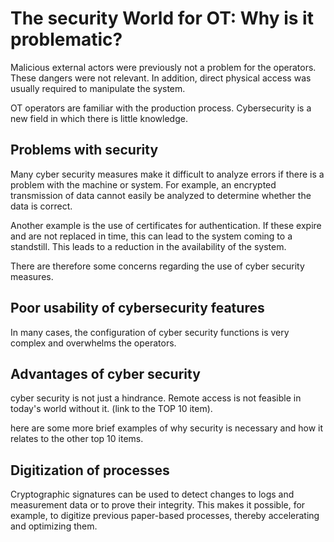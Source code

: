 # The security World for OT: Why is it problematic?

Malicious external actors were previously not a problem for the operators.
These dangers were not relevant. In addition, direct physical access was
usually required to manipulate the system.

OT operators are familiar with the production process. Cybersecurity is a
new field in which there is little knowledge.

## Problems with security

Many cyber security measures make it difficult to analyze errors if there
is a problem with the machine or system. For example, an encrypted
transmission of data cannot easily be analyzed to determine whether
the data is correct.

Another example is the use of certificates for authentication. If these expire
and are not replaced in time, this can lead to the system coming to a standstill.
This leads to a reduction in the availability of the system.

There are therefore some concerns regarding the use of cyber security measures.

## Poor usability of cybersecurity features

In many cases, the configuration of cyber security functions is very complex
and overwhelms the operators.

## Advantages of cyber security

cyber security is not just a hindrance. Remote access is not feasible in today's
world without it. (link to the TOP 10 item).

here are some more brief examples of why security is necessary and how it relates to the other top 10 items.

## Digitization of processes

Cryptographic signatures can be used to detect changes to logs and measurement data
or to prove their integrity. This makes it possible, for example, to digitize previous
paper-based processes, thereby accelerating and optimizing them.
